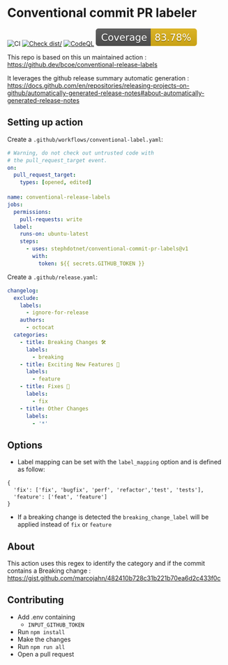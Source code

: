# Conventional commit PR labeler

![CI](https://github.com/stephdotnet/conventional-commit-pr-labels/actions/workflows/ci.yml/badge.svg)
[![Check dist/](https://github.com/stephdotnet/conventional-commit-pr-labels/actions/workflows/check-dist.yml/badge.svg)](https://github.com/stephdotnet/conventional-commit-pr-labels/actions/workflows/check-dist.yml)
[![CodeQL](https://github.com/stephdotnet/conventional-commit-pr-labels/actions/workflows/codeql-analysis.yml/badge.svg)](https://github.com/stephdotnet/conventional-commit-pr-labels/actions/workflows/codeql-analysis.yml)
[![Coverage](./badges/coverage.svg)](./badges/coverage.svg)

This repo is based on this un maintained action : https://github.dev/bcoe/conventional-release-labels

It leverages the github release summary automatic generation :
https://docs.github.com/en/repositories/releasing-projects-on-github/automatically-generated-release-notes#about-automatically-generated-release-notes

## Setting up action

Create a `.github/workflows/conventional-label.yaml`:

```yaml
# Warning, do not check out untrusted code with
# the pull_request_target event.
on:
  pull_request_target:
    types: [opened, edited]

name: conventional-release-labels
jobs:
  permissions:
    pull-requests: write
  label:
    runs-on: ubuntu-latest
    steps:
      - uses: stephdotnet/conventional-commit-pr-labels@v1
        with:
          token: ${{ secrets.GITHUB_TOKEN }}
```

Create a `.github/release.yaml`:

```yaml
changelog:
  exclude:
    labels:
      - ignore-for-release
    authors:
      - octocat
  categories:
    - title: Breaking Changes 🛠
      labels:
        - breaking
    - title: Exciting New Features 🎉
      labels:
        - feature
    - title: Fixes 🔧
      labels:
        - fix
    - title: Other Changes
      labels:
        - '*'
```

## Options

- Label mapping can be set with the `label_mapping` option and is defined as follow:

```
{
  'fix': ['fix', 'bugfix', 'perf', 'refactor','test', 'tests'],
  'feature': ['feat', 'feature']
}
```

- If a breaking change is detected the `breaking_change_label` will be applied instead of `fix` or `feature`

## About

This action uses this regex to identify the category and if the commit contains a Breaking change :
https://gist.github.com/marcojahn/482410b728c31b221b70ea6d2c433f0c

## Contributing

- Add .env containing
  - `INPUT_GITHUB_TOKEN`
- Run `npm install`
- Make the changes
- Run `npm run all`
- Open a pull request
